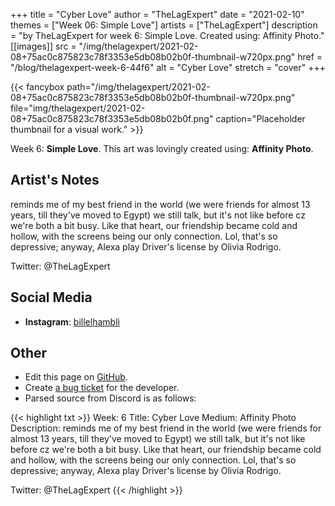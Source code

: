 +++
title =       "Cyber Love"
author =      "TheLagExpert"
date =        "2021-02-10"
themes =      ["Week 06: Simple Love"]
artists =     ["TheLagExpert"]
description = "by TheLagExpert for week 6: Simple Love. Created using: Affinity Photo."
[[images]]
              src = "/img/thelagexpert/2021-02-08+75ac0c875823c78f3353e5db08b02b0f-thumbnail-w720px.png"
              href = "/blog/thelagexpert-week-6-44f6"
              alt = "Cyber Love"
              stretch = "cover"
+++


{{< fancybox path="/img/thelagexpert/2021-02-08+75ac0c875823c78f3353e5db08b02b0f-thumbnail-w720px.png" file="img/thelagexpert/2021-02-08+75ac0c875823c78f3353e5db08b02b0f.png" caption="Placeholder thumbnail for a visual work." >}}


Week 6: **Simple Love**. This art was lovingly created using: **Affinity Photo**.

## Artist's Notes

reminds me of my best friend in the world (we were friends for almost 13 years, till they've moved to Egypt) we still talk, but it's not like before cz we're both a bit busy. Like that heart, our friendship became cold and hollow, with the screens being our only connection. Lol, that's so depressive; anyway, Alexa play Driver's license by Olivia Rodrigo.

Twitter: @TheLagExpert

## Social Media

- **Instagram**: <a href='https://instagram.com/billelhambli' target='_blank'>billelhambli</a>

## Other

- Edit this page on [GitHub](https://github.com/teaminkling/web-refresh/edit/main/content/blog/thelagexpert-week-6-44f6.md).
- Create [a bug ticket](https://github.com/teaminkling/web-refresh/issues/new?assignees=&labels=bug&template=problem-report.md&title=) for the developer.
- Parsed source from Discord is as follows:

{{< highlight txt >}}
Week: 6
Title: Cyber Love
Medium: Affinity Photo 
Description: reminds me of my best friend in the world (we were friends for almost 13 years, till they've moved to Egypt) we still talk, but it's not like before cz we're both a bit busy. Like that heart, our friendship became cold and hollow, with the screens being our only connection. Lol, that's so depressive; anyway, Alexa play Driver's license by Olivia Rodrigo.

Twitter: @TheLagExpert
{{< /highlight >}}